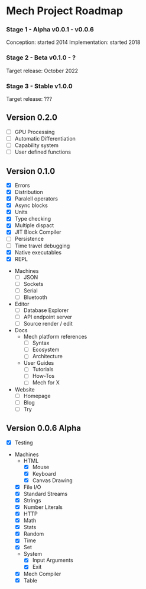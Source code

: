 # Mech Project Roadmap

### Stage 1 - Alpha v0.0.1 - v0.0.6

Conception: started 2014
Implementation: started 2018

### Stage 2 - Beta v0.1.0 - ?

Target release: October 2022

### Stage 3 - Stable v1.0.0

Target release: ???

## Version 0.2.0

- [ ] GPU Processing
- [ ] Automatic Differentiation
- [ ] Capability system
- [ ] User defined functions

## Version 0.1.0

- [x] Errors
- [x] Distribution
- [x] Paralell operators
- [x] Async blocks
- [x] Units
- [x] Type checking
- [x] Multiple dispact
- [x] JIT Block Compiler
- [ ] Persistence
- [ ] Time travel debugging
- [x] Native executables
- [x] REPL
- Machines
    - [ ] JSON
    - [ ] Sockets
    - [ ] Serial
    - [ ] Bluetooth
- Editor
    - [ ] Database Explorer
    - [ ] API endpoint server
    - [ ] Source render / edit
- Docs
    - Mech platform references
        - [ ] Syntax
        - [ ] Ecosystem
        - [ ] Architecture
    - User Guides
        - [ ] Tutorials
        - [ ] How-Tos
        - [ ] Mech for X 
- Website
    - [ ] Homepage
    - [ ] Blog
    - [ ] Try

## Version 0.0.6 Alpha

- [x] Testing
- Machines 
    - HTML
        - [x] Mouse
        - [x] Keyboard
        - [x] Canvas Drawing
    - [x] File I/O
    - [x] Standard Streams
    - [x] Strings
    - [x] Number Literals
    - [x] HTTP
    - [x] Math
    - [x] Stats
    - [x] Random
    - [x] Time
    - [x] Set
    - System
        - [x] Input Arguments
        - [x] Exit
    - [x] Mech Compiler
    - [x] Table
